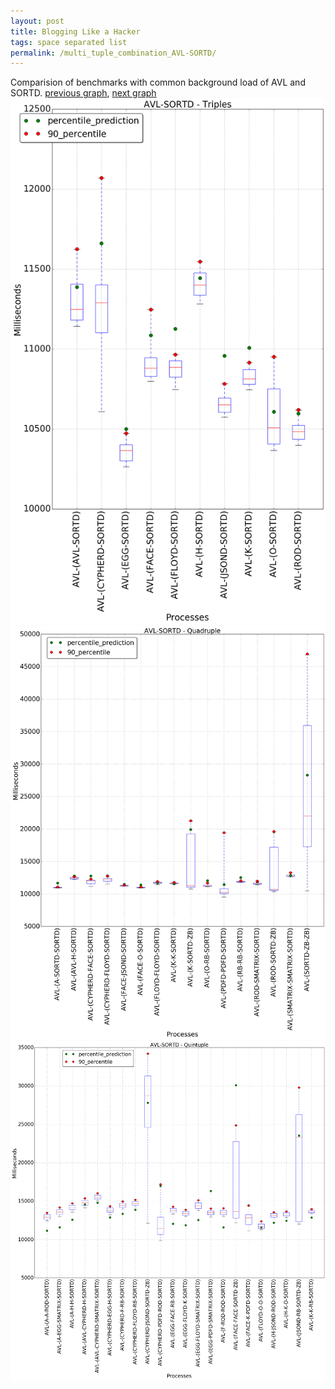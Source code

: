 ```yaml
---
layout: post
title: Blogging Like a Hacker
tags: space separated list
permalink: /multi_tuple_combination_AVL-SORTD/
---
```


Comparision of benchmarks with common background load of AVL and SORTD.
[previous graph](../multi_tuple_combination_AVL-SMATRIX/), [next graph](../multi_tuple_combination_AVL-ZB/)
![graph figure](./images/triple/AVL/AVL-SORTD_box.png)![graph figure](./images/quadruple/AVL/AVL-SORTD_box.png)![graph figure](./images/quintuple/AVL/AVL-SORTD_box.png)